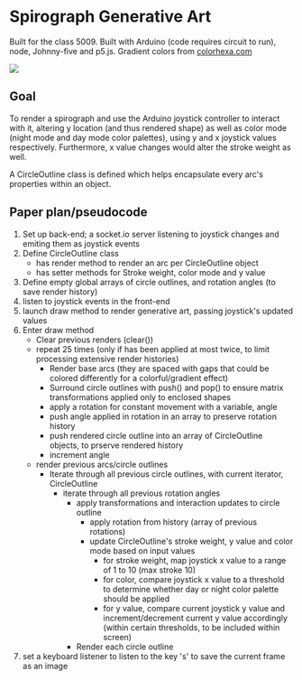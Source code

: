 # Spirograph Generative Art
Built for the class 5009. Built with Arduino (code requires circuit to run), node, Johnny-five and p5.js.
Gradient colors from [colorhexa.com](https://www.colorhexa.com/)

![](demo.gif)

## Goal
To render a spirograph and use the Arduino joystick controller to interact with it, altering y location (and thus rendered shape) as well as color mode (night mode and day mode color palettes), using y and x joystick values respectively. Furthermore, x value changes would alter the stroke weight as well. 

A CircleOutline class is defined which helps encapsulate every arc's properties within an object. 

## Paper plan/pseudocode
1. Set up back-end; a socket.io server listening to joystick changes and emiting them as joystick events 
2. Define CircleOutline class 
    * has render method to render an arc per CircleOutline object
    * has setter methods for Stroke weight, color mode and y value
3. Define empty global arrays of circle outlines, and rotation angles (to save render history)
4. listen to joystick events in the front-end
5. launch draw method to render generative art, passing joystick's updated values
6. Enter draw method
    * Clear previous renders (clear())
    * repeat 25 times (only if has been applied at most twice, to limit processing extensive render histories)
        * Render base arcs (they are spaced with gaps that could be colored differently for a colorful/gradient effect)
		* Surround circle outlines with push() and pop() to ensure matrix transformations applied only to enclosed shapes
        * apply a rotation for constant movement with a variable, angle
        * push angle applied in rotation in an array to preserve rotation history 
        * push rendered circle outline into an array of CircleOutline objects, to prserve rendered history
        * increment angle 
    * render previous arcs/circle outlines
        * Iterate through all previous circle outlines, with current iterator, CircleOutline
            * iterate through all previous rotation angles
                * apply transformations and interaction updates to circle outline
                    * apply rotation from history (array of previous rotations) 
                    * update CircleOutline's stroke weight, y value and color mode based on input values
                        * for stroke weight, map joystick x value to a range of 1 to 10 (max stroke 10)
                        * for color, compare joystick x value to a threshold to determine whether day or night color palette should be applied 
                        * for y value, compare current joystick y value and increment/decrement current y value accordingly (within certain thresholds, to be included within screen)
                * Render each circle outline 
7. set a keyboard listener to listen to the key 's' to save the current frame as an image
